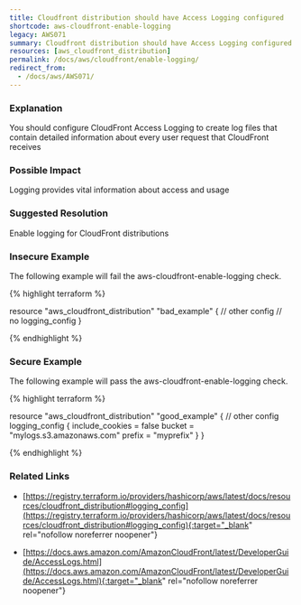 ```yaml
---
title: Cloudfront distribution should have Access Logging configured
shortcode: aws-cloudfront-enable-logging
legacy: AWS071
summary: Cloudfront distribution should have Access Logging configured 
resources: [aws_cloudfront_distribution] 
permalink: /docs/aws/cloudfront/enable-logging/
redirect_from: 
  - /docs/aws/AWS071/
---
```


### Explanation


You should configure CloudFront Access Logging to create log files that contain detailed information about every user request that CloudFront receives


### Possible Impact
Logging provides vital information about access and usage

### Suggested Resolution
Enable logging for CloudFront distributions


### Insecure Example

The following example will fail the aws-cloudfront-enable-logging check.

{% highlight terraform %}

resource "aws_cloudfront_distribution" "bad_example" {
	// other config
	// no logging_config
}

{% endhighlight %}



### Secure Example

The following example will pass the aws-cloudfront-enable-logging check.

{% highlight terraform %}

resource "aws_cloudfront_distribution" "good_example" {
	// other config
	logging_config {
		include_cookies = false
		bucket          = "mylogs.s3.amazonaws.com"
		prefix          = "myprefix"
	}
}

{% endhighlight %}



### Related Links


- [https://registry.terraform.io/providers/hashicorp/aws/latest/docs/resources/cloudfront_distribution#logging_config](https://registry.terraform.io/providers/hashicorp/aws/latest/docs/resources/cloudfront_distribution#logging_config){:target="_blank" rel="nofollow noreferrer noopener"}

- [https://docs.aws.amazon.com/AmazonCloudFront/latest/DeveloperGuide/AccessLogs.html](https://docs.aws.amazon.com/AmazonCloudFront/latest/DeveloperGuide/AccessLogs.html){:target="_blank" rel="nofollow noreferrer noopener"}


